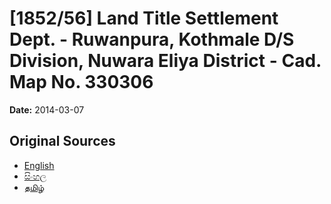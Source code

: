 # [1852/56] Land Title Settlement Dept. - Ruwanpura, Kothmale D/S Division, Nuwara Eliya District - Cad. Map No. 330306

**Date:** 2014-03-07

## Original Sources

- [English](https://documents.gov.lk/view/extra-gazettes/2014/3/1852-56_E.pdf)
- [සිංහල](https://documents.gov.lk/view/extra-gazettes/2014/3/1852-56_S.pdf)
- [தமிழ்](https://documents.gov.lk/view/extra-gazettes/2014/3/1852-56_T.pdf)
